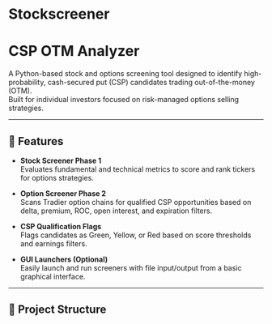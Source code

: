 # Stockscreener
# CSP OTM Analyzer

A Python-based stock and options screening tool designed to identify high-probability, cash-secured put (CSP) candidates trading out-of-the-money (OTM).  
Built for individual investors focused on risk-managed options selling strategies.

---

## 🚀 Features

- **Stock Screener Phase 1**  
  Evaluates fundamental and technical metrics to score and rank tickers for options strategies.

- **Option Screener Phase 2**  
  Scans Tradier option chains for qualified CSP opportunities based on delta, premium, ROC, open interest, and expiration filters.

- **CSP Qualification Flags**  
  Flags candidates as Green, Yellow, or Red based on score thresholds and earnings filters.

- **GUI Launchers (Optional)**  
  Easily launch and run screeners with file input/output from a basic graphical interface.

---

## 📂 Project Structure


